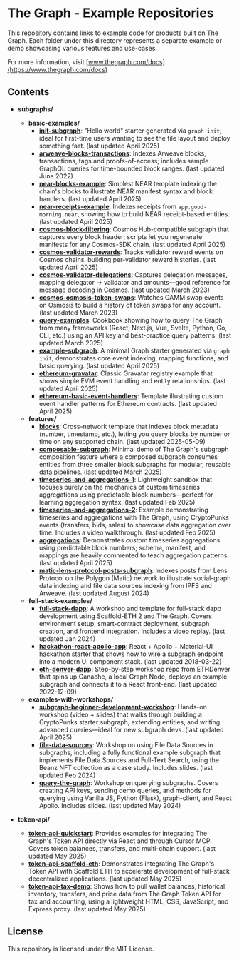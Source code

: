 # The Graph - Example Repositories

This repository contains links to example code for products built on The Graph. Each folder under this directory represents a separate example or demo showcasing various features and use-cases.

For more information, visit [www.thegraph.com/docs](https://www.thegraph.com/docs)

## Contents

-   **subgraphs/**
    -   **basic-examples/**
        -   [**init-subgraph**](./subgraphs/basic-examples/init-subgraph): "Hello world" starter generated via `graph init`; ideal for first-time users wanting to see the file layout and deploy something fast. (last updated April 2025)
        -   [**arweave-blocks-transactions**](./subgraphs/basic-examples/arweave-blocks-transactions): Indexes Arweave blocks, transactions, tags and proofs-of-access; includes sample GraphQL queries for time-bounded block ranges. (last updated June 2022)
        -   [**near-blocks-example**](./subgraphs/basic-examples/near/blocks-example): Simplest NEAR template indexing the chain's blocks to illustrate NEAR manifest syntax and block handlers. (last updated April 2025)
        -   [**near-receipts-example**](./subgraphs/basic-examples/near/receipts-example): Indexes receipts from `app.good-morning.near`, showing how to build NEAR receipt-based entities. (last updated April 2025)
        -   [**cosmos-block-filtering**](./subgraphs/basic-examples/cosmos/block-filtering): Cosmos Hub-compatible subgraph that captures every block header; scripts let you regenerate manifests for any Cosmos-SDK chain. (last updated April 2025)
        -   [**cosmos-validator-rewards**](./subgraphs/basic-examples/cosmos/validator-rewards): Tracks validator reward events on Cosmos chains, building per-validator reward histories. (last updated April 2025)
        -   [**cosmos-validator-delegations**](./subgraphs/basic-examples/cosmos/validator-delegations): Captures delegation messages, mapping delegator → validator and amounts—good reference for message decoding in Cosmos. (last updated March 2023)
        -   [**cosmos-osmosis-token-swaps**](./subgraphs/basic-examples/cosmos/osmosis-token-swaps): Watches GAMM swap events on Osmosis to build a history of token swaps for any account. (last updated March 2023)
        -   [**query-examples**](./subgraphs/basic-examples/query-examples): Cookbook showing how to query The Graph from many frameworks (React, Next.js, Vue, Svelte, Python, Go, CLI, etc.) using an API key and best-practice query patterns. (last updated March 2025)
        -   [**example-subgraph**](./subgraphs/basic-examples/example-subgraph): A minimal Graph starter generated via `graph init`; demonstrates core event indexing, mapping functions, and basic querying. (last updated April 2025)
        -   [**ethereum-gravatar**](./subgraphs/basic-examples/ethereum-gravatar): Classic Gravatar registry example that shows simple EVM event handling and entity relationships. (last updated April 2025)
        -   [**ethereum-basic-event-handlers**](./subgraphs/basic-examples/ethereum-basic-event-handlers): Template illustrating custom event handler patterns for Ethereum contracts. (last updated April 2025)
    -   **features/**
        -   [**blocks**](./subgraphs/features/blocks): Cross-network template that indexes block metadata (number, timestamp, etc.), letting you query blocks by number or time on any supported chain. (last updated 2025-05-09)
        -   [**composable-subgraph**](./subgraphs/features/composable-subgraph): Minimal demo of The Graph's subgraph composition feature where a composed subgraph consumes entities from three smaller block subgraphs for modular, reusable data pipelines. (last updated March 2025)
        -   [**timeseries-and-aggregations-1**](./subgraphs/features/timeseries-and-aggregations-1): Lightweight sandbox that focuses purely on the mechanics of custom timeseries aggregations using predictable block numbers—perfect for learning aggregation syntax. (last updated Feb 2025)
        -   [**timeseries-and-aggregations-2**](./subgraphs/features/timeseries-and-aggregations-2): Example demonstrating timeseries and aggregations with The Graph, using CryptoPunks events (transfers, bids, sales) to showcase data aggregation over time. Includes a video walkthrough. (last updated Feb 2025)
        -   [**aggregations**](./subgraphs/features/aggregations): Demonstrates custom timeseries aggregations using predictable block numbers; schema, manifest, and mappings are heavily commented to teach aggregation patterns. (last updated April 2025)
        -   [**matic-lens-protocol-posts-subgraph**](./subgraphs/features/matic-lens-protocol-posts-subgraph): Indexes posts from Lens Protocol on the Polygon (Matic) network to illustrate social-graph data indexing and file data sources indexing from IPFS and Arweave. (last updated August 2024)
    -   **full-stack-examples/**
        -   [**full-stack-dapp**](./subgraphs/full-stack-examples/full-stack-dapp): A workshop and template for full-stack dapp development using Scaffold-ETH 2 and The Graph. Covers environment setup, smart-contract deployment, subgraph creation, and frontend integration. Includes a video replay. (last updated Jan 2024)
        -   [**hackathon-react-apollo-app**](./subgraphs/full-stack-examples/hackathon-react-apollo-app): React + Apollo + Material-UI hackathon starter that shows how to wire a subgraph endpoint into a modern UI component stack. (last updated 2018-03-22)
        -   [**eth-denver-dapp**](./subgraphs/full-stack-examples/eth-denver-dapp): Step-by-step workshop repo from ETHDenver that spins up Ganache, a local Graph Node, deploys an example subgraph and connects it to a React front-end. (last updated 2022-12-09)
    -   **examples-with-workshops/**
        -   [**subgraph-beginner-development-workshop**](./subgraphs/examples-with-workshops/subgraph-beginner-development): Hands-on workshop (video + slides) that walks through building a CryptoPunks starter subgraph, extending entities, and writing advanced queries—ideal for new subgraph devs. (last updated April 2025)
        -   [**file-data-sources**](./subgraphs/examples-with-workshops/file-data-sources): Workshop on using File Data Sources in subgraphs, including a fully functional example subgraph that implements File Data Sources and Full-Text Search, using the Beanz NFT collection as a case study. Includes slides. (last updated Feb 2024)
        -   [**query-the-graph**](./subgraphs/examples-with-workshops/query-the-graph): Workshop on querying subgraphs. Covers creating API keys, sending demo queries, and methods for querying using Vanilla JS, Python (Flask), graph-client, and React Apollo. Includes slides. (last updated May 2024)

-   **token-api/**
    -   [**token-api-quickstart**](./token-api/token-api-quickstart): Provides examples for integrating The Graph's Token API directly via React and through Cursor MCP. Covers token balances, transfers, and multi-chain support. (last updated May 2025)
    -   [**token-api-scaffold-eth**](./token-api/token-api-scaffold-eth): Demonstrates integrating The Graph's Token API with Scaffold ETH to accelerate development of full-stack decentralized applications. (last updated May 2025)
    -   [**token-api-tax-demo**](./token-api/token-api-tax-demo): Shows how to pull wallet balances, historical inventory, transfers, and price data from The Graph Token API for tax and accounting, using a lightweight HTML, CSS, JavaScript, and Express proxy. (last updated May 2025)

## License

This repository is licensed under the MIT License.
